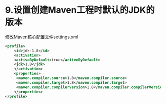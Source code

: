 # 9.设置创建Maven工程时默认的JDK的版本
修改Maven核心配置文件settings.xml
```xml
<profile>
	<id>jdk-1.8</id>
	<activation>
	<activeByDefault>true</activeByDefault>
	<jdk>1.8</jdk>
	</activation>
	<properties>
	 <maven.compiler.source>1.8</maven.compiler.source>
	 <maven.compiler.target>1.8</maven.compiler.target>
	 <maven.compiler.compilerVersion>1.8</maven.compiler.compilerVersion>
	</properties>
</profile>
```

